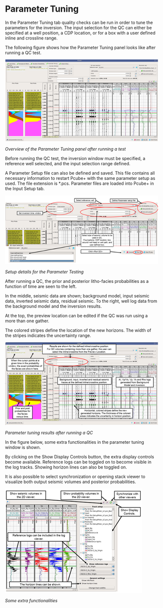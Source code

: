 # Parameter Tuning

In the Parameter Tuning tab quality checks can be run in order to tune the parameters for the inversion. The input selection for the QC can either be specified at a well position, a CDP location, or for a box with a user defined inline and crossline range.

The following figure shows how the Parameter Tuning panel looks like after running a QC test.

![](../../../.gitbook/assets/087_interpretation.png)

_Overview of the Parameter Tuning panel after running a test_

Before running the QC test, the inversion window must be specified, a reference well selected, and the input selection range defined.

A Parameter Setup file can also be defined and saved. This file contains all necessary information to restart Pcube+ with the same parameter setup as used. The file extension is \*.pcs. Parameter files are loaded into Pcube+ in the Input Setup tab.

![](../../../.gitbook/assets/088_interpretation.png)

_Setup details for the Parameter Testing_

After running a QC, the prior and posterior litho-facies probabilities as a function of time are seen to the left.

In the middle, seismic data are shown; background model, input seismic data, inverted seismic data, residual seismic. To the right, well log data from the background model and the inversion results.

At the top, the preview location can be edited if the QC was run using a more than one gather.

The colored stripes define the location of the new horizons. The width of the stripes indicates the uncertainty range.

![](../../../.gitbook/assets/089_interpretation.png)

_Parameter tuning results after running a QC_

In the figure below, some extra functionalities in the parameter tuning window is shown.

By clicking on the Show Display Controls button, the extra display controls become available. Reference logs can be toggled on to become visible in the log tracks. Showing horizon lines can also be toggled on.

It is also possible to select synchronization or opening stack viewer to visualize both output seismic volumes and posterior probabilities.

![](../../../.gitbook/assets/090_interpretation.png)

_Some extra functionalities_

